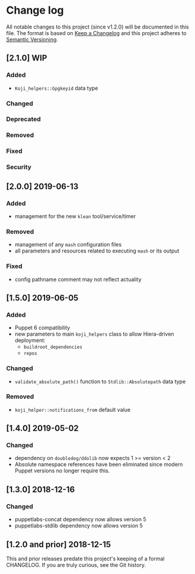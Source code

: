 <!--
This file is part of the doubledog-koji_helpers Puppet module.
Copyright 2018-2019 John Florian
SPDX-License-Identifier: GPL-3.0-or-later

Template

## [VERSION] WIP
### Added
### Changed
### Deprecated
### Removed
### Fixed
### Security

-->

# Change log

All notable changes to this project (since v1.2.0) will be documented in this file.  The format is based on [Keep a Changelog](http://keepachangelog.com/en/1.0.0/) and this project adheres to [Semantic Versioning](http://semver.org).

## [2.1.0] WIP
### Added
- `Koji_helpers::Gpgkeyid` data type
### Changed
### Deprecated
### Removed
### Fixed
### Security

## [2.0.0] 2019-06-13
### Added
- management for the new `klean` tool/service/timer
### Removed
- management of any `mash` configuration files
- all parameters and resources related to executing `mash` or its output
### Fixed
- config pathname comment may not reflect actuality

## [1.5.0] 2019-06-05
### Added
- Puppet 6 compatibility
- new parameters to main `koji_helpers` class to allow Hiera-driven deployment:
    - `buildroot_dependencies`
    - `repos`
### Changed
- `validate_absolute_path()` function to `Stdlib::Absolutepath` data type
### Removed
- `koji_helper::notifications_from` default value

## [1.4.0] 2019-05-02
### Changed
- dependency on `doubledog/ddolib` now expects 1 >= version < 2
- Absolute namespace references have been eliminated since modern Puppet versions no longer require this.

## [1.3.0] 2018-12-16
### Changed
- puppetlabs-concat dependency now allows version 5
- puppetlabs-stdlib dependency now allows version 5

## [1.2.0 and prior] 2018-12-15

This and prior releases predate this project's keeping of a formal CHANGELOG.  If you are truly curious, see the Git history.
